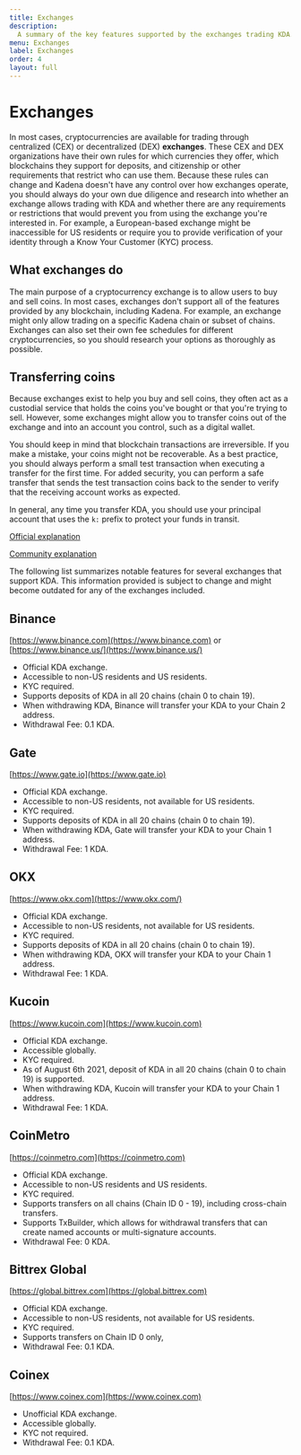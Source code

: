 ```yaml
---
title: Exchanges
description:
  A summary of the key features supported by the exchanges trading KDA.
menu: Exchanges
label: Exchanges
order: 4
layout: full
---
```


# Exchanges

In most cases, cryptocurrencies are available for trading through centralized (CEX) or decentralized (DEX) **exchanges**.
These CEX and DEX organizations have their own rules for which currencies they offer, which blockchains they support for deposits, and citizenship or other requirements that restrict who can use them.
Because these rules can change and Kadena doesn't have any control over how exchanges operate, you should always do your own due diligence and research into whether an exchange allows trading with KDA and whether there are any requirements or restrictions that would prevent you from using the exchange you're interested in.
For example, a European-based exchange might be inaccessible for US residents or require you to provide verification of your identity through a Know Your Customer (KYC) process.

## What exchanges do

The main purpose of a cryptocurrency exchange is to allow users to buy and sell coins. 
In most cases, exchanges don't support all of the features provided by any blockchain, including Kadena. 
For example, an exchange might only allow trading on a specific Kadena chain or subset of chains.
Exchanges can also set their own fee schedules for different cryptocurrencies, so you should research your options as thoroughly as possible.

## Transferring coins

Because exchanges exist to help you buy and sell coins, they often act as a custodial service that holds the coins you've bought or that you're trying to sell.
However, some exchanges might allow you to transfer coins out of the exchange and into an account you control, such as a digital wallet.

You should keep in mind that blockchain transactions are irreversible.
If you make a mistake, your coins might not be recoverable. 
As a best practice, you should always perform a small test transaction when executing a transfer for the first time. 
For added security, you can perform a safe transfer that sends the test transaction coins back to the sender to verify that the receiving account works as expected.

In general, any time you transfer KDA, you should use your principal account that uses the `k:` prefix to protect your funds in transit.

[Official explanation](/blogchain/2021/introducing-kadena-account-protocols-kip-0012-2021-09-27)

[Community explanation](https://thanos-42.medium.com/kip-0012-explained-k-accounts-e0cdc71ab455)

The following list summarizes notable features for several exchanges that support KDA.
This information provided is subject to change and might become outdated for any of the exchanges included.

## Binance

[https://www.binance.com](https://www.binance.com) or [https://www.binance.us/](https://www.binance.us/)

- Official KDA exchange.
- Accessible to non-US residents and US residents.
- KYC required.
- Supports deposits of KDA in all 20 chains (chain 0 to chain 19).
- When withdrawing KDA, Binance will transfer your KDA to your Chain 2 address.
- Withdrawal Fee: 0.1 KDA.

## Gate

[https://www.gate.io](https://www.gate.io)

- Official KDA exchange.
- Accessible to non-US residents, not available for US residents.
- KYC required.
- Supports deposits of KDA in all 20 chains (chain 0 to chain 19).
- When withdrawing KDA, Gate will transfer your KDA to your Chain 1 address.
- Withdrawal Fee: 1 KDA.

## OKX

[https://www.okx.com](https://www.okx.com/)

- Official KDA exchange.
- Accessible to non-US residents, not available for US residents.
- KYC required.
- Supports deposits of KDA in all 20 chains (chain 0 to chain 19).
- When withdrawing KDA, OKX will transfer your KDA to your Chain 1 address.
- Withdrawal Fee: 1 KDA.

## Kucoin

[https://www.kucoin.com](https://www.kucoin.com)

- Official KDA exchange.
- Accessible globally.
- KYC required.
- As of August 6th 2021, deposit of KDA in all 20 chains (chain 0 to chain 19)
  is supported.
- When withdrawing KDA, Kucoin will transfer your KDA to your Chain 1 address.
- Withdrawal Fee: 1 KDA.

## CoinMetro

[https://coinmetro.com](https://coinmetro.com)

- Official KDA exchange.
- Accessible to non-US residents and US residents.
- KYC required.
- Supports transfers on all chains (Chain ID 0 - 19), including cross-chain
  transfers.
- Supports TxBuilder, which allows for withdrawal transfers that can create
  named accounts or multi-signature accounts.
- Withdrawal Fee: 0 KDA.

## Bittrex Global

[https://global.bittrex.com](https://global.bittrex.com)

- Official KDA exchange.
- Accessible to non-US residents, not available for US residents.
- KYC required.
- Supports transfers on Chain ID 0 only,
- Withdrawal Fee: 0.1 KDA.

## Coinex

[https://www.coinex.com](https://www.coinex.com)

- Unofficial KDA exchange.
- Accessible globally.
- KYC not required.
- Withdrawal Fee: 0.1 KDA.
